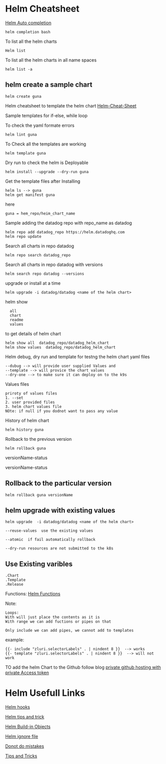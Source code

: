 # Helm Cheatsheet

[Helm Auto completion](https://helm.sh/docs/helm/helm_completion/) 
```
helm completion bash
```

To list all the helm charts 
```
Helm list
```
To list all the helm charts in all name spaces

```
helm list -a
```

## helm create a sample chart 
```
helm create guna
```

Helm cheatsheet to template the helm chart [Helm-Cheat-Sheet](https://gist.github.com/tuannvm/4e1bcc993f683ee275ed36e67c30ac49)


Sample templates for if-else, while loop

To check the yaml formate errors
```
helm lint guna
```

To Check all the templates are working
```
helm template guna
```

Dry run to check the helm is Deployable
```
helm install --upgrade --dry-run guna
```

Get the template files after Installing
```
helm ls --> guna
helm get manifest guna
```

here 

```
guna = hem_repo/heim_chart_name
```

Sample adding the datadog repo with repo_name as datadog
````
helm repo add datadog_repo https://helm.datadoghq.com
helm repo update
````

Search all  charts in repo datadog
```
helm repo search datadog_repo
```


Search all  charts in repo datadog with versions
```
helm search repo datadog --versions
```

upgrade or install at a time
```
helm upgrade -i datadog/datadog <name of the helm chart>
```


helm show 
```
  all        
  chart      
  readme     
  values    
```

to get details of helm chart
```
helm show all  datadog_repo/datadog_helm_chart
helm show values  datadog_repo/datadog_helm_chart
```

Helm debug, dry run and template for testng the helm chart yaml files 
```
--dubug --> will provide user supplied Values and 
--template --> will provice the chart values 
--dry-one --> to make sure it can deploy on to the k9s 
```
Values files 
```
priroty of values files 
1. --set
2. user provided files
3. helm chart values file
NOte: if null if you dodnot want to pass any value
```
History of  helm chart
```
helm history guna
```

Rollback to the previous version
```
helm rollback guna
``` 
versionName-status 

versionName-status

## Rollback to the particular version

```
helm rollback guna versionName
```

## helm upgrade with existing values
```
helm upgrade  -i datadog/datadog <name of the helm chart> 

--reuse-values  use the existing values

--atomic  if fail automatically rollback

--dry-run resources are not submitted to the k8s
```

## Use Existing varibles
```
.Chart
.Template
.Release
```
Functions: [Helm Functions](https://helm.sh/docs/chart_template_guide/function_list/)

Note:
```
Loops:
With will just place the contents as it is 
With range we can add fuctions or pipes on that
```

```
Only include we can add pipes, we cannot add to templates 
```
example: 
```
{{- include "zluri.selectorLabels" . | nindent 8 }}  --> works
{{- template "zluri.selectorLabels" . | nindent 8 }}  --> will not work

```
TO add the helm Chart to the Github follow blog [private github hosting with private Access token](https://blog.softwaremill.com/hosting-helm-private-repository-from-github-ff3fa940d0b7)



# Helm Usefull Links

[Helm hooks](https://helm.sh/docs/topics/charts_hooks/)

[Helm tips and trick](https://helm.sh/docs/howto/charts_tips_and_tricks/)

[Helm Build-in Objects](https://helm.sh/docs/chart_template_guide/builtin_objects/)

[Helm ignore file](helmignore)

[Donot do  mistakes](https://helm.sh/docs/chart_template_guide/yaml_techniques/)

[Tips and Tricks](https://helm.sh/docs/howto/charts_tips_and_tricks/)

